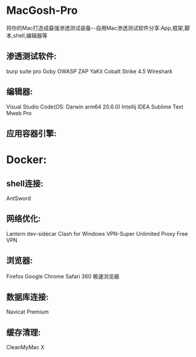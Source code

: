 # MacGosh-Pro
将你的Mac打造成最强渗透测试装备--自用Mac渗透测试软件分享:App,框架,脚本,shell,编辑器等

## 渗透测试软件:
burp suite pro
Goby
OWASP ZAP
YaKit
Cobalt Strike 4.5
Wireshark
## 编辑器:
Visual Studio Code(OS: Darwin arm64 20.6.0)
Intellij IDEA
Sublime Text
Mweb Pro
## 应用容器引擎:
# Docker:

## shell连接:
AntSword



## 网络优化:
Lantern
dev-sidecar
Clash for Windows
VPN-Super Unlimited Proxy
Free VPN

## 浏览器:
Firefox
Google Chrome
Safari 
360 极速浏览器

## 数据库连接:
Navicat Premium

## 缓存清理:
CleanMyMac X

